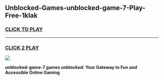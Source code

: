 
## Unblocked-Games-unblocked-game-7-Play-Free-1klak
<h3>
<a href="https://premium76.site?title=unblocked-game-7&ref=20A">CLICK TO PLAY</a></h3>
<hr>

<h3>
<a href="https://premium76.site?title=unblocked-game-7&ref=20A">CLICK 2 PLAY</a>
  
</h3>

<a href="https://premium76.site?title=unblocked-game-7&ref=20A"><img src="https://clearcache.store/games.png"></a>


**unblocked-game-7 games unblocked: Your Gateway to Fun and Accessible Online Gaming**
